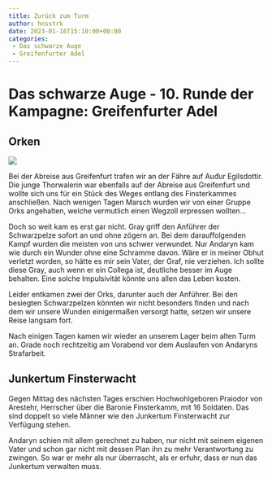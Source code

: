 ```yaml
---
title: Zurück zum Turm
author: hnsstrk
date: 2023-01-16T15:10:00+00:00
categories:
 - Das schwarze Auge
 - Greifenfurter Adel
---
```

# Das schwarze Auge - 10. Runde der Kampagne: Greifenfurter Adel

## Orken

![](/uploads/hnsstrk_seven_orcs_ambushing_an_adventurer_group_in_a_forest_a5006af5-d471-42a6-9b20-a6e57b66dc5c-768x512.png)

Bei der Abreise aus Greifenfurt trafen wir an der Fähre auf Auđur Egilsdottir. Die junge Thorwalerin war ebenfalls auf der Abreise aus Greifenfurt und wollte sich uns für ein Stück des Weges entlang des Finsterkammes anschließen. Nach wenigen Tagen Marsch wurden wir von einer Gruppe Orks angehalten, welche vermutlich einen Wegzoll erpressen wollten&#8230;

Doch so weit kam es erst gar nicht. Gray griff den Anführer der Schwarzpelze sofort an und ohne zögern an. Bei dem darauffolgenden Kampf wurden die meisten von uns schwer verwundet. Nur Andaryn kam wie durch ein Wunder ohne eine Schramme davon. Wäre er in meiner Obhut verletzt worden, so hätte es mir sein Vater, der Graf, nie verziehen. Ich sollte diese Gray, auch wenn er ein Collega ist, deutliche besser im Auge behalten. Eine solche Impulsivität könnte uns allen das Leben kosten.

Leider entkamen zwei der Orks, darunter auch der Anführer. Bei den besiegten Schwarzpelzen könnten wir nicht besonders finden und nach dem wir unsere Wunden einigermaßen versorgt hatte, setzen wir unsere Reise langsam fort.

Nach einigen Tagen kamen wir wieder an unserem Lager beim alten Turm an. Grade noch rechtzeitig am Vorabend vor dem Auslaufen von Andaryns Strafarbeit.

## Junkertum Finsterwacht

Gegen Mittag des nächsten Tages erschien Hochwohlgeboren Praiodor von Arestehr, Herrscher über die Baronie Finsterkamm, mit 16 Soldaten. Das sind doppelt so viele Männer wie den Junkertum Finsterwacht zur Verfügung stehen.

Andaryn schien mit allem gerechnet zu haben, nur nicht mit seinem eigenen Vater und schon gar nicht mit dessen Plan ihn zu mehr Verantwortung zu zwingen. So war er mehr als nur überrascht, als er erfuhr, dass er nun das Junkertum verwalten muss.